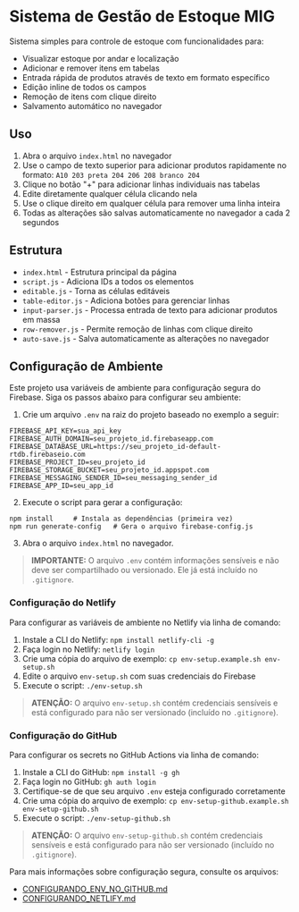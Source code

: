 # Sistema de Gestão de Estoque MIG

Sistema simples para controle de estoque com funcionalidades para:

- Visualizar estoque por andar e localização
- Adicionar e remover itens em tabelas
- Entrada rápida de produtos através de texto em formato específico
- Edição inline de todos os campos
- Remoção de itens com clique direito
- Salvamento automático no navegador

## Uso

1. Abra o arquivo `index.html` no navegador
2. Use o campo de texto superior para adicionar produtos rapidamente no formato: `A10 203 preta 204 206 208 branco 204`
3. Clique no botão "+" para adicionar linhas individuais nas tabelas
4. Edite diretamente qualquer célula clicando nela
5. Use o clique direito em qualquer célula para remover uma linha inteira
6. Todas as alterações são salvas automaticamente no navegador a cada 2 segundos

## Estrutura

- `index.html` - Estrutura principal da página
- `script.js` - Adiciona IDs a todos os elementos
- `editable.js` - Torna as células editáveis
- `table-editor.js` - Adiciona botões para gerenciar linhas
- `input-parser.js` - Processa entrada de texto para adicionar produtos em massa
- `row-remover.js` - Permite remoção de linhas com clique direito
- `auto-save.js` - Salva automaticamente as alterações no navegador 

## Configuração de Ambiente

Este projeto usa variáveis de ambiente para configuração segura do Firebase. Siga os passos abaixo para configurar seu ambiente:

1. Crie um arquivo `.env` na raiz do projeto baseado no exemplo a seguir:
```
FIREBASE_API_KEY=sua_api_key
FIREBASE_AUTH_DOMAIN=seu_projeto_id.firebaseapp.com
FIREBASE_DATABASE_URL=https://seu_projeto_id-default-rtdb.firebaseio.com
FIREBASE_PROJECT_ID=seu_projeto_id
FIREBASE_STORAGE_BUCKET=seu_projeto_id.appspot.com
FIREBASE_MESSAGING_SENDER_ID=seu_messaging_sender_id
FIREBASE_APP_ID=seu_app_id
```

2. Execute o script para gerar a configuração:
```
npm install     # Instala as dependências (primeira vez)
npm run generate-config   # Gera o arquivo firebase-config.js
```

3. Abra o arquivo `index.html` no navegador.

> **IMPORTANTE:** O arquivo `.env` contém informações sensíveis e não deve ser compartilhado ou versionado. Ele já está incluído no `.gitignore`.

### Configuração do Netlify

Para configurar as variáveis de ambiente no Netlify via linha de comando:

1. Instale a CLI do Netlify: `npm install netlify-cli -g`
2. Faça login no Netlify: `netlify login`
3. Crie uma cópia do arquivo de exemplo: `cp env-setup.example.sh env-setup.sh`
4. Edite o arquivo `env-setup.sh` com suas credenciais do Firebase
5. Execute o script: `./env-setup.sh`

> **ATENÇÃO:** O arquivo `env-setup.sh` contém credenciais sensíveis e está configurado para não ser versionado (incluído no `.gitignore`).

### Configuração do GitHub

Para configurar os secrets no GitHub Actions via linha de comando:

1. Instale a CLI do GitHub: `npm install -g gh`
2. Faça login no GitHub: `gh auth login`
3. Certifique-se de que seu arquivo `.env` esteja configurado corretamente
4. Crie uma cópia do arquivo de exemplo: `cp env-setup-github.example.sh env-setup-github.sh`
5. Execute o script: `./env-setup-github.sh`

> **ATENÇÃO:** O arquivo `env-setup-github.sh` contém credenciais sensíveis e está configurado para não ser versionado (incluído no `.gitignore`).

Para mais informações sobre configuração segura, consulte os arquivos:
- [CONFIGURANDO_ENV_NO_GITHUB.md](CONFIGURANDO_ENV_NO_GITHUB.md)
- [CONFIGURANDO_NETLIFY.md](CONFIGURANDO_NETLIFY.md) 